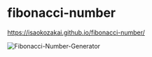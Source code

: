 ﻿# fibonacci-number

<https://isaokozakai.github.io/fibonacci-number/>

![Fibonacci-Number-Generator](https://user-images.githubusercontent.com/43315444/65706802-19fc3a80-e040-11e9-84d9-be36e2e014b8.png)

